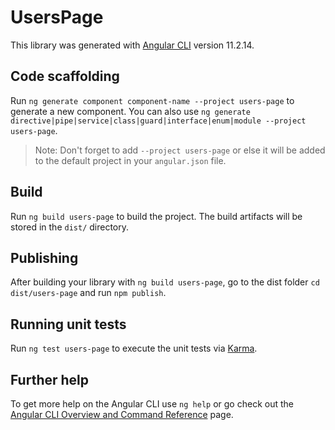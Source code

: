 # UsersPage

This library was generated with [Angular CLI](https://github.com/angular/angular-cli) version 11.2.14.

## Code scaffolding

Run `ng generate component component-name --project users-page` to generate a new component. You can also use `ng generate directive|pipe|service|class|guard|interface|enum|module --project users-page`.
> Note: Don't forget to add `--project users-page` or else it will be added to the default project in your `angular.json` file. 

## Build

Run `ng build users-page` to build the project. The build artifacts will be stored in the `dist/` directory.

## Publishing

After building your library with `ng build users-page`, go to the dist folder `cd dist/users-page` and run `npm publish`.

## Running unit tests

Run `ng test users-page` to execute the unit tests via [Karma](https://karma-runner.github.io).

## Further help

To get more help on the Angular CLI use `ng help` or go check out the [Angular CLI Overview and Command Reference](https://angular.io/cli) page.
